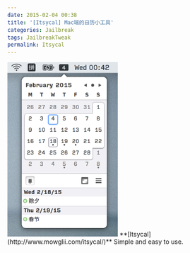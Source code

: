 ```yaml
---
date: 2015-02-04 00:38
title: '[Itsycal] Mac端的日历小工具'
categories: Jailbreak
tags: JailbreakTweak
permalink: Itsycal
---
```


<img src="/image/itsycal.png" width="250" />
**[Itsycal](http://www.mowglii.com/itsycal/)** 
Simple and easy to use.